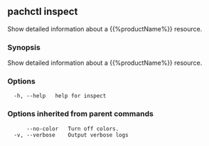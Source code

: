 ## pachctl inspect

Show detailed information about a {{%productName%}} resource.

### Synopsis

Show detailed information about a {{%productName%}} resource.

### Options

```
  -h, --help   help for inspect
```

### Options inherited from parent commands

```
      --no-color   Turn off colors.
  -v, --verbose    Output verbose logs
```


